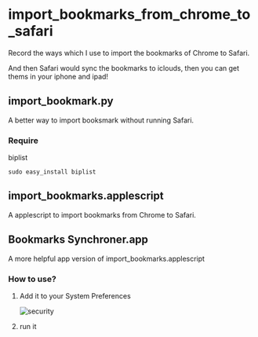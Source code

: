 # import_bookmarks_from_chrome_to_safari

Record the ways which I use to import the bookmarks of Chrome to Safari.

And then Safari would sync the bookmarks to iclouds, then you can get thems in your iphone and ipad!


## import_bookmark.py

A better way to import booksmark without running Safari.

### Require

biplist
```
sudo easy_install biplist
```
## import_bookmarks.applescript

A applescript to import bookmarks from Chrome to Safari.



## Bookmarks Synchroner.app

A more helpful app version of import_bookmarks.applescript

### How to use?

1. Add it to your System Preferences

    ![security](screenshot/Screen%20Shot%202015-10-23%20at%2011.54.42%20PM.png)

2. run it
